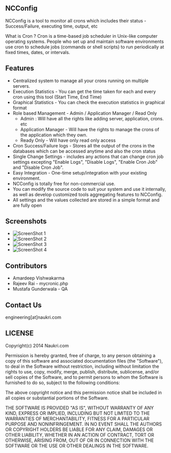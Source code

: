 NCConfig
--------
NCConfig is a tool to monitor all crons which includes their status - Success/Failure, executing time, output, etc

What is Cron ?
Cron is a time-based job scheduler in Unix-like computer operating systems. People who set up and maintain software environments use cron to schedule jobs (commands or shell scripts) to run periodically at fixed times, dates, or intervals.


Features
--------
* Centralized system to manage all your crons running on multiple servers.
* Execution Statistics - You can get the time taken for each and every cron using this tool (Start Time, End Time)
* Graphical Statistics - You can check the execution statistics in graphical format
* Role based Management - Admin / Application Manager / Read Only
  - Admin : Will have all the rights like adding server, application, crons. etc
  - Application Manager - Will have the rights to manage the crons of the application which they own.
  - Ready Only - Will have only read only access
* Cron Success/Failure logs - Stores all the output of the crons in the databases which can be accessed anytime and also the cron status
* Single Change Settings - includes any actions that can change cron job settings excepting "Enable Logs", "Disable Logs", "Enable Cron Job" and "Disable Cron Job".
* Easy Integration - One-time setup/integration with your existing environment.
* NCConfig is totally free for non-commercial use.
* You can modify the source code to suit your system and use it internally, as well as develop customized tools aggregating features to NCConfig.
* All settings and the values collected are stored in a simple format and are fully open

Screenshots
-----------
* ![ScreenShot 1](https://github.com/naukri-engineering/NCConfig/blob/master/screenshot/Screenshot1.png)
* ![ScreenShot 2](https://github.com/naukri-engineering/NCConfig/blob/master/screenshot/Screenshot2.png)
* ![ScreenShot 3](https://github.com/naukri-engineering/NCConfig/blob/master/screenshot/Screenshot3.png)
* ![ScreenShot 4](https://github.com/naukri-engineering/NCConfig/blob/master/screenshot/Screenshot4.png)

Contributors
------------
* Amardeep Vishwakarma
* Rajeev Rai - mycronic.php
* Mustafa Gunderwala - QA


Contact Us
----------
engineering[at]naukri.com


LICENSE
-------
Copyright(c) 2014 Naukri.com

Permission is hereby granted, free of charge, to any person obtaining a copy of this software and associated documentation files (the "Software"), to deal in the Software without restriction, including without limitation the rights to use, copy, modify, merge, publish, distribute, sublicense, and/or sell copies of the Software, and to permit persons to whom the Software is furnished to do so, subject to the following conditions:

The above copyright notice and this permission notice shall be included in all copies or substantial portions of the Software.

THE SOFTWARE IS PROVIDED "AS IS", WITHOUT WARRANTY OF ANY KIND, EXPRESS OR IMPLIED, INCLUDING BUT NOT LIMITED TO THE WARRANTIES OF MERCHANTABILITY, FITNESS FOR A PARTICULAR PURPOSE AND NONINFRINGEMENT. IN NO EVENT SHALL THE AUTHORS OR COPYRIGHT HOLDERS BE LIABLE FOR ANY CLAIM, DAMAGES OR OTHER LIABILITY, WHETHER IN AN ACTION OF CONTRACT, TORT OR OTHERWISE, ARISING FROM, OUT OF OR IN CONNECTION WITH THE SOFTWARE OR THE USE OR OTHER DEALINGS IN THE SOFTWARE.
